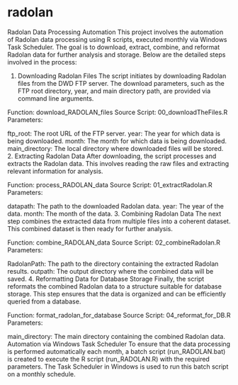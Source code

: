 # radolan
Radolan Data Processing Automation
This project involves the automation of Radolan data processing using R scripts, executed monthly via Windows Task Scheduler. The goal is to download, extract, combine, and reformat Radolan data for further analysis and storage. Below are the detailed steps involved in the process:

1. Downloading Radolan Files
The script initiates by downloading Radolan files from the DWD FTP server. The download parameters, such as the FTP root directory, year, and main directory path, are provided via command line arguments.

Function: download_RADOLAN_files
Source Script: 00_downloadTheFiles.R
Parameters:

ftp_root: The root URL of the FTP server.
year: The year for which data is being downloaded.
month: The month for which data is being downloaded.
main_directory: The local directory where downloaded files will be stored.
2. Extracting Radolan Data
After downloading, the script processes and extracts the Radolan data. This involves reading the raw files and extracting relevant information for analysis.

Function: process_RADOLAN_data
Source Script: 01_extractRadolan.R
Parameters:

datapath: The path to the downloaded Radolan data.
year: The year of the data.
month: The month of the data.
3. Combining Radolan Data
The next step combines the extracted data from multiple files into a coherent dataset. This combined dataset is then ready for further analysis.

Function: combine_RADOLAN_data
Source Script: 02_combineRadolan.R
Parameters:

RadolanPath: The path to the directory containing the extracted Radolan results.
outpath: The output directory where the combined data will be saved.
4. Reformatting Data for Database Storage
Finally, the script reformats the combined Radolan data to a structure suitable for database storage. This step ensures that the data is organized and can be efficiently queried from a database.

Function: format_radolan_for_database
Source Script: 04_reformat_for_DB.R
Parameters:

main_directory: The main directory containing the combined Radolan data.
Automation via Windows Task Scheduler
To ensure that the data processing is performed automatically each month, a batch script (run_RADOLAN.bat) is created to execute the R script (run_RADOLAN.R) with the required parameters. The Task Scheduler in Windows is used to run this batch script on a monthly schedule.
